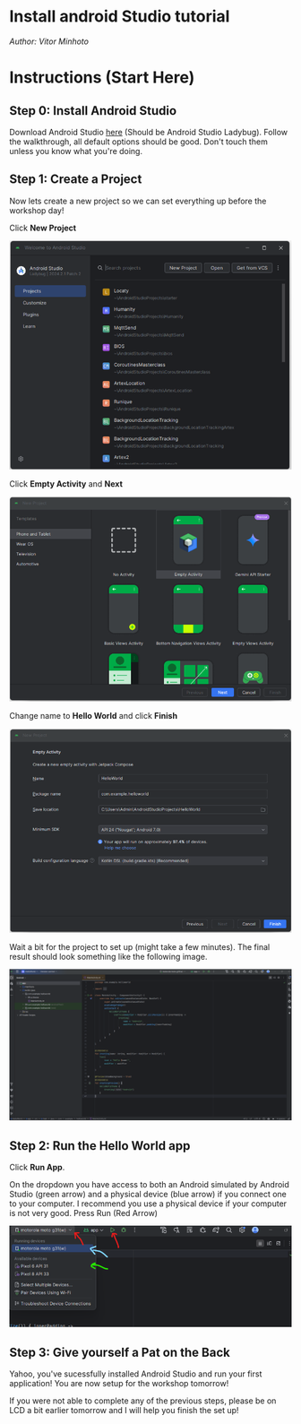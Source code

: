 # Install android Studio tutorial
*Author: Vitor Minhoto*

# Instructions (Start Here)

## Step 0: Install Android Studio

Download Android Studio [here](https://developer.android.com/studio) (Should be Android Studio Ladybug). Follow the walkthrough, all default options should be good. Don't touch them unless you know what you're doing.

## Step 1: Create a Project
Now lets create a new project so we can set everything up before the workshop day!

Click **New Project**

![New Project](setup_images/AndroidNewProj.png)

Click **Empty Activity** and **Next**

![Empty Activity](setup_images/EmptyActivity.png)

Change name to **Hello World** and click **Finish** 

![Change name](setup_images/NameChange.png)

Wait a bit for the project to set up (might take a few minutes). The final result should look something like the following image.

![Change name](setup_images/Result.png)


## Step 2: Run the Hello World app

Click **Run App**. 

On the dropdown you have access to both an Android simulated by Android Studio (green arrow) and a physical device (blue arrow) if you connect one to your computer. I recommend you use a physical device if your computer is not very good. Press Run (Red Arrow)

![Run](setup_images/Run.png)

## Step 3: Give yourself a Pat on the Back

Yahoo, you've sucessfully installed Android Studio and run your first application! You are now setup for the workshop tomorrow! 

If you were not able to complete any of the previous steps, please be on LCD a bit earlier tomorrow and I will help you finish the set up!
